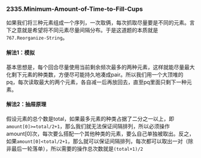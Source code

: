 ### 2335.Minimum-Amount-of-Time-to-Fill-Cups

如果我们将三种元素组成一个序列，一次取俩，每次抓取尽量要是不同的元素。言下之意就是希望将不同元素尽量间隔分布。于是这道题的本质就是```767.Reorganize-String```。

#### 解法1：模拟
基本思想是，每个回合尽量使用当前剩余频次最多的两种元素，这样就能尽量最大化剩下元素的种类数，方便尽可能持久地凑成pair。所以我们用一个大顶堆的pq，每次读取最大的两个元素，各自减一后再放回去，直至pq里面只剩下一种元素。

#### 解法2：抽屉原理
假设元素的总个数是total，如果最多元素的种类占据了二分之一以上，即```amount[0]>=total/2+1```，那么我们就无法保证间隔排列，所以必须操作amount[0]次，每次要么搭配一个其他种类的元素，要么自己单独被取出。反之，如果```amount[0]<total/2+1```，那么就可以保证间隔排列，每次都可以取出一对（除非最后一轮落单），所以需要的操作总次数就是```(total+1)/2```
